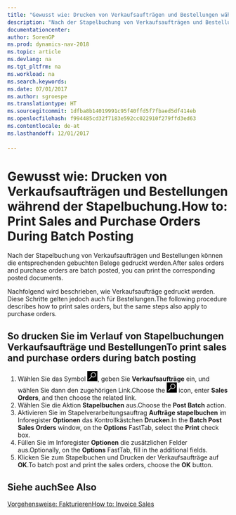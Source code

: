 ```yaml
---
title: "Gewusst wie: Drucken von Verkaufsaufträgen und Bestellungen während der Stapelbuchung."
description: "Nach der Stapelbuchung von Verkaufsaufträgen und Bestellungen können die entsprechenden gebuchten Belege gedruckt werden."
documentationcenter: 
author: SorenGP
ms.prod: dynamics-nav-2018
ms.topic: article
ms.devlang: na
ms.tgt_pltfrm: na
ms.workload: na
ms.search.keywords: 
ms.date: 07/01/2017
ms.author: sgroespe
ms.translationtype: HT
ms.sourcegitcommit: 1dfba8b14019991c95f40ffd5f7fbaed5df414eb
ms.openlocfilehash: f994485cd32f7183e592cc022910f279ffd3ed63
ms.contentlocale: de-at
ms.lasthandoff: 12/01/2017

---
```

# <a name="how-to-print-sales-and-purchase-orders-during-batch-posting"></a><span data-ttu-id="382e3-103">Gewusst wie: Drucken von Verkaufsaufträgen und Bestellungen während der Stapelbuchung.</span><span class="sxs-lookup"><span data-stu-id="382e3-103">How to: Print Sales and Purchase Orders During Batch Posting</span></span>
<span data-ttu-id="382e3-104">Nach der Stapelbuchung von Verkaufsaufträgen und Bestellungen können die entsprechenden gebuchten Belege gedruckt werden.</span><span class="sxs-lookup"><span data-stu-id="382e3-104">After sales orders and purchase orders are batch posted, you can print the corresponding posted documents.</span></span>  

<span data-ttu-id="382e3-105">Nachfolgend wird beschrieben, wie Verkaufsaufträge gedruckt werden. Diese Schritte gelten jedoch auch für Bestellungen.</span><span class="sxs-lookup"><span data-stu-id="382e3-105">The following procedure describes how to print sales orders, but the same steps also apply to purchase orders.</span></span>  

## <a name="to-print-sales-and-purchase-orders-during-batch-posting"></a><span data-ttu-id="382e3-106">So drucken Sie im Verlauf von Stapelbuchungen Verkaufsaufträge und Bestellungen</span><span class="sxs-lookup"><span data-stu-id="382e3-106">To print sales and purchase orders during batch posting</span></span>  

1.  <span data-ttu-id="382e3-107">Wählen Sie das Symbol ![Nach Seite oder Bericht suchen](../../media/ui-search/search_small.png "Nach Seite oder Bericht suchen"), geben Sie **Verkaufsaufträge** ein, und wählen Sie dann den zugehörigen Link.</span><span class="sxs-lookup"><span data-stu-id="382e3-107">Choose the ![Search for Page or Report](../../media/ui-search/search_small.png "Search for Page or Report icon") icon, enter **Sales Orders**, and then choose the related link.</span></span>  
2.  <span data-ttu-id="382e3-108">Wählen Sie die Aktion **Stapelbuchen** aus.</span><span class="sxs-lookup"><span data-stu-id="382e3-108">Choose the **Post Batch** action.</span></span>  
3.  <span data-ttu-id="382e3-109">Aktivieren Sie im Stapelverarbeitungsauftrag **Aufträge stapelbuchen** im Inforegister **Optionen** das Kontrollkästchen **Drucken**.</span><span class="sxs-lookup"><span data-stu-id="382e3-109">In the **Batch Post Sales Orders** window, on the **Options** FastTab, select the **Print** check box.</span></span>  
4.  <span data-ttu-id="382e3-110">Füllen Sie im Inforegister **Optionen** die zusätzlichen Felder aus.</span><span class="sxs-lookup"><span data-stu-id="382e3-110">Optionally, on the **Options** FastTab, fill in the additional fields.</span></span>  
5.  <span data-ttu-id="382e3-111">Klicken Sie zum Stapelbuchen und Drucken der Verkaufsaufträge auf **OK**.</span><span class="sxs-lookup"><span data-stu-id="382e3-111">To batch post and print the sales orders, choose the **OK** button.</span></span>  

## <a name="see-also"></a><span data-ttu-id="382e3-112">Siehe auch</span><span class="sxs-lookup"><span data-stu-id="382e3-112">See Also</span></span>  
[<span data-ttu-id="382e3-113">Vorgehensweise: Fakturieren</span><span class="sxs-lookup"><span data-stu-id="382e3-113">How to: Invoice Sales</span></span>](../../sales-how-invoice-sales.md)

